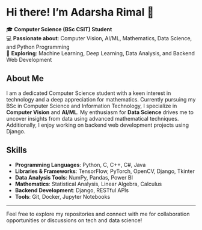 # Hi there! I’m Adarsha Rimal 👋

🎓 **Computer Science (BSc CSIT) Student**  
💻 **Passionate about**: Computer Vision, AI/ML, Mathematics, Data Science, and Python Programming  
🌟 **Exploring**: Machine Learning, Deep Learning, Data Analysis, and Backend Web Development

## About Me

I am a dedicated Computer Science student with a keen interest in technology and a deep appreciation for mathematics. Currently pursuing my BSc in Computer Science and Information Technology, I specialize in **Computer Vision** and **AI/ML**. My enthusiasm for **Data Science** drives me to uncover insights from data using advanced mathematical techniques. Additionally, I enjoy working on backend web development projects using Django.

## Skills

- **Programming Languages**: Python, C, C++, C#, Java
- **Libraries & Frameworks**: TensorFlow, PyTorch, OpenCV, Django, Tkinter
- **Data Analysis Tools**: NumPy, Pandas, Power BI
- **Mathematics**: Statistical Analysis, Linear Algebra, Calculus
- **Backend Development**: Django, RESTful APIs
- **Tools**: Git, Docker, Jupyter Notebooks





---

Feel free to explore my repositories and connect with me for collaboration opportunities or discussions on tech and data science!

